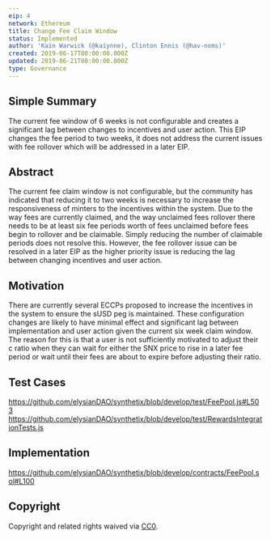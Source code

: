 ```yaml
---
eip: 4
network: Ethereum
title: Change Fee Claim Window
status: Implemented
author: 'Kain Warwick (@kaiynne), Clinton Ennis (@hav-noms)'
created: 2019-06-17T00:00:00.000Z
updated: 2019-06-21T00:00:00.000Z
type: Governance
---
```


## Simple Summary
<!--"If you can't explain it simply, you don't understand it well enough." Provide a simplified and layman-accessible explanation of the EIP.-->
The current fee window of 6 weeks is not configurable and creates a significant lag between changes to incentives and user action. This EIP changes the fee period to two weeks, it does not address the current issues with fee rollover which will be addressed in a later EIP.

## Abstract
<!--A short (~200 word) description of the technical issue being addressed.-->
The current fee claim window is not configurable, but the community has indicated that reducing it to two weeks is necessary to increase the responsiveness of minters to the incentives within the system. Due to the way fees are currently claimed, and the way unclaimed fees rollover there needs to be at least six fee periods worth of fees unclaimed before fees begin to rollover and be claimable. Simply reducing the number of claimable periods does not resolve this. However, the fee rollover issue can be resolved in a later EIP as the higher priority issue is reducing the lag between changing incentives and user action.

## Motivation
<!--The motivation is critical for EIPs that want to change Elysian. It should clearly explain why the existing protocol specification is inadequate to address the problem that the EIP solves. EIP submissions without sufficient motivation may be rejected outright.-->
There are currently several ECCPs proposed to increase the incentives in the system to ensure the sUSD peg is maintained. These configuration changes are likely to have minimal effect and significant lag between implementation and user action given the current six week claim window. The reason for this is that a user is not sufficiently motivated to adjust their c ratio when they can wait for either the SNX price to rise in a later fee period or wait until their fees are about to expire before adjusting their ratio.

## Test Cases
<!--Test cases for an implementation are mandatory for EIPs but can be included with the implementation..-->
https://github.com/elysianDAO/synthetix/blob/develop/test/FeePool.js#L503
https://github.com/elysianDAO/synthetix/blob/develop/test/RewardsIntegrationTests.js


## Implementation
<!--The implementations must be completed before any EIP is given status "Implemented", but it need not be completed before the EIP is "Approved". While there is merit to the approach of reaching consensus on the specification and rationale before writing code, the principle of "rough consensus and running code" is still useful when it comes to resolving many discussions of API details.-->
https://github.com/elysianDAO/synthetix/blob/develop/contracts/FeePool.sol#L100


## Copyright
Copyright and related rights waived via [CC0](https://creativecommons.org/publicdomain/zero/1.0/).